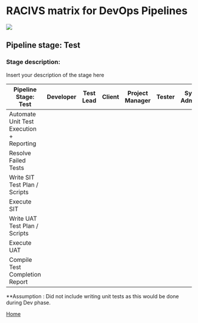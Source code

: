 # __RACIVS matrix for DevOps Pipelines__   

<img src="https://user-images.githubusercontent.com/10748736/112030685-6c81be80-8b32-11eb-94b8-c2c01b8f4581.png">

## __Pipeline stage:__  Test  
### __Stage description:__  
Insert your description of the stage here  

| Pipeline Stage:<br>Test  | Developer  | Test Lead  | Client  | Project Manager  | Tester  |Sys Admin  |
|----------------------------- |-------- |-------- |-------- |-------- |-------- |-------- |
| Automate Unit Test Execution + Reporting                     |         |         |         |         |         |         |
| Resolve Failed Tests                      |         |         |         |         |         |         |
| Write SIT Test Plan / Scripts                       |         |         |         |         |         |         |
| Execute SIT                      |         |         |         |         |         |         |
| Write UAT Test Plan / Scripts                       |         |         |         |         |         |         |
| Execute UAT                      |         |         |         |         |         |         |
| Compile Test Completion Report                       |         |         |         |         |         |         |
  
**Assumption : Did not include writing unit tests as this would be done during Dev phase.  
  
[Home](../index.md)  
